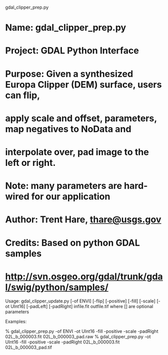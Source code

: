 gdal_clipper_prep.py

#  Name:     gdal_clipper_prep.py 
#  Project:  GDAL Python Interface
#  Purpose:  Given a synthesized Europa Clipper (DEM) surface, users can flip,
#            apply scale and offset, parameters, map negatives to NoData and
#            interpolate over, pad image to the left or right.
#
#            Note: many parameters are hard-wired for our application
#
#  Author:   Trent Hare, thare@usgs.gov
#  Credits:  Based on python GDAL samples 
#            http://svn.osgeo.org/gdal/trunk/gdal/swig/python/samples/

Usage: gdal_clipper_update.py [-of ENVI] [-flip] [-positive] [-fill] [-scale] [-ot UInt16] [-padLeft] [-padRight] infile.fit outfile.tif
where [] are optional parameters

Examples:

% gdal_clipper_prep.py -of ENVI -ot UInt16 -fill -positive -scale -padRight 02L_b_000003.fit 02L_b_000003_pad.raw
% gdal_clipper_prep.py -ot UInt16 -fill -positive -scale -padRight 02L_b_000003.fit 02L_b_000003_pad.tif
